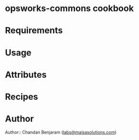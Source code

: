 # opsworks-commons cookbook

# Requirements

# Usage

# Attributes

# Recipes

# Author

Author:: Chandan Benjaram (labs@maisasolutions.com)
